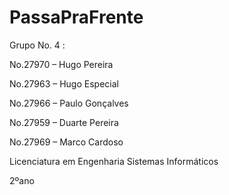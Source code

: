 # PassaPraFrente
 
Grupo No. 4 :

  No.27970 – Hugo Pereira 

  No.27963 – Hugo Especial 

  No.27966 – Paulo Gonçalves 

  No.27959 – Duarte Pereira 

  No.27969 – Marco Cardoso 

Licenciatura em Engenharia Sistemas Informáticos 

2ºano 
